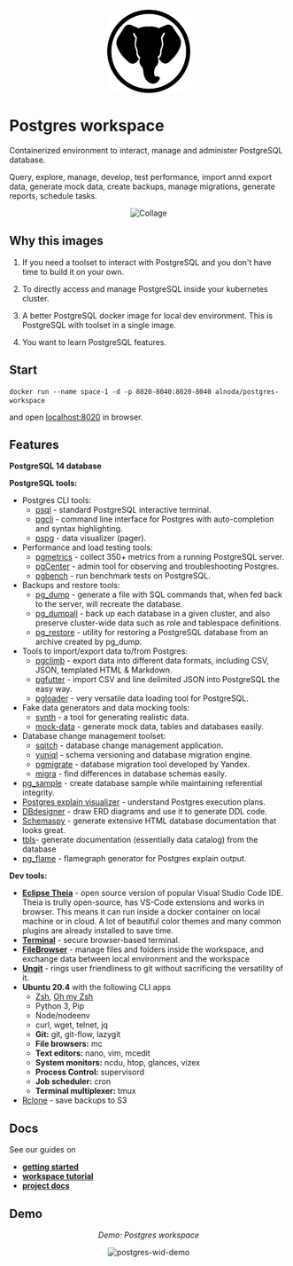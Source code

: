 <p align="center">
  <img src="./img/postgres-circle.svg" alt="Postgres logo" width="150">
</p>  

# Postgres workspace

Containerized environment to interact, manage and administer PostgreSQL database.

Query, explore, manage, develop, test performance, import annd export data, 
generate mock data, create backups, manage migrations, generate reports, schedule tasks.

<p align="center">
  <img src="img/postgres-wid-collage.png" alt="Collage" width="750">
</p>


## Why this images

1. If you need a toolset to interact with PostgreSQL and you don't have time to build it on your own.

2. To directly access and manage PostgreSQL inside your kubernetes cluster.

3. A better PostgreSQL docker image for local dev environment. This is PostgreSQL with toolset in a single image.

4. You want to learn PostgreSQL features. 

## Start

```
docker run --name space-1 -d -p 8020-8040:8020-8040 alnoda/postgres-workspace
```

and open [localhost:8020](http://localhost:8020) in browser.  

## Features

**PostgreSQL 14 database**

**PostgreSQL tools:**

- Postgres CLI tools: 
    - [psql](https://www.postgresql.org/docs/current/app-psql.html) - standard PostgreSQL interactive terminal.
    - [pgcli](https://www.pgcli.com/) - command line interface for Postgres with auto-completion and syntax highlighting.
    - [pspg](https://github.com/okbob/pspg) - data visualizer (pager).
- Performance and load testing tools: 
    - [pgmetrics](https://pgmetrics.io/) - collect 350+ metrics from a running PostgreSQL server.
    - [pgCenter](https://github.com/lesovsky/pgcenter) - admin tool for observing and troubleshooting Postgres.
    - [pgbench](https://www.postgresql.org/docs/devel/pgbench.html) - run benchmark tests on PostgreSQL.
- Backups and restore tools:
    - [pg_dump](https://www.postgresql.org/docs/current/backup-dump.html) - generate a file with SQL commands that, when fed back to the server, will recreate the database.
    - [pg_dumpall](https://www.postgresql.org/docs/current/backup-dump.html) - back up each database in a given cluster, and also preserve cluster-wide data such as role and tablespace definitions.
    - [pg_restore](https://www.postgresql.org/docs/14/app-pgrestore.html) - utility for restoring a PostgreSQL database from an archive created by pg_dump.
- Tools to import/export data to/from Postgres:
    - [pgclimb](https://github.com/lukasmartinelli/pgclimb) - export data into different data formats, including CSV, JSON, templated HTML & Markdown.
    - [pgfutter](https://github.com/lukasmartinelli/pgfutter) - import CSV and line delimited JSON into PostgreSQL the easy way.
    - [pgloader](https://pgloader.readthedocs.io/en/latest/index.html) - very versatile data loading tool for PostgreSQL.
- Fake data generators and data mocking tools:
    - [synth](https://github.com/getsynth/synth) - a tool for generating realistic data.
    - [mock-data](https://github.com/faisaltheparttimecoder/mock-data) - generate mock data, tables and databases easily.
- Database change management toolset:
    - [sqitch](https://github.com/sqitchers/sqitch) - database change management application. 
    - [yuniql](https://github.com/rdagumampan/yuniql) - schema versioning and database migration engine.
    - [pgmigrate](https://github.com/yandex/pgmigrate) - database migration tool developed by Yandex.
    - [migra](https://databaseci.com/docs/migra) - find differences in database schemas easily.
- [pg_sample](https://github.com/mla/pg_sample) - create database sample while maintaining referential integrity.  
- [Postgres explain visualizer](https://github.com/AlexTatiyants/pev) - understand Postgres execution plans.
- [DBdesigner](https://github.com/akreienbring/dbdesigner) - draw ERD diagrams and use it to generate DDL code.
- [Schemaspy](https://github.com/schemaspy/schemaspy) - generate extensive HTML database documentation that looks great.
- [tbls](https://github.com/k1LoW/tbls)- generate documentation (essentially data catalog) from the database
- [pg_flame](https://github.com/mgartner/pg_flame) - flamegraph generator for Postgres explain output.

**Dev tools:**

- [**Eclipse Theia**](https://theia-ide.org/docs/) - open source version of popular Visual Studio Code IDE. Theia is trully open-source, has 
VS-Code extensions and works in browser. This means it can run inside a docker container on local machine or in cloud. A lot of beautiful color themes and many common plugins are already installed to save time.
- [**Terminal**](https://github.com/tsl0922/ttyd) - secure browser-based terminal.
- [**FileBrowser**](https://github.com/filebrowser/filebrowser)  - manage files and folders inside the workspace, and exchange data between local environment and the workspace
- [**Ungit**](https://github.com/FredrikNoren/ungit) - rings user friendliness to git without sacrificing the versatility of it.
- **Ubuntu 20.4** with the following CLI apps
    - [Zsh](https://www.zsh.org/), [Oh my Zsh](https://ohmyz.sh/)
    - Python 3, Pip 
    - Node/nodeenv
    - curl, wget, telnet, jq
    - **Git:** git, git-flow, lazygit 
    - **File browsers:** mc
    - **Text editors:** nano, vim, mcedit
    - **System monitors:** ncdu, htop, glances, vizex
    - **Process Control:** supervisord
    - **Job scheduler:** cron
    - **Terminal multiplexer:** tmux 
- [Rclone](https://rclone.org/) - save backups to S3

## Docs

See our guides on 

- [**getting started**](https://docs.alnoda.org/get-started/common-features/)
- [**workspace tutorial**](https://docs.alnoda.org/postgres-workspace/tutorial/) 
- [**project docs**](https://docs.alnoda.org/)

## Demo

<div align="center" style="font-style: italic;">
    Demo: Postgres workspace
</div>

<p align="center">
  <img src="https://raw.githubusercontent.com/bluxmit/alnoda-workspaces/main/workspaces/postgres-workspace/img/postgres-wid-demo.gif" alt="postgres-wid-demo" width="750">
</p> 

